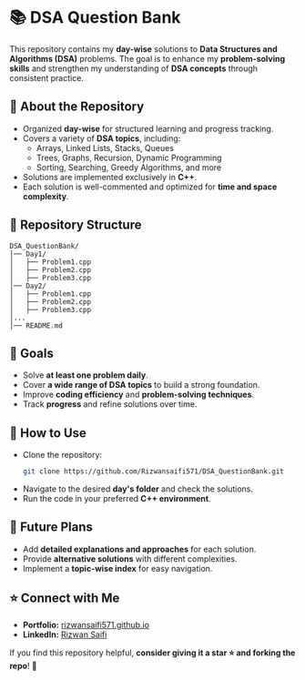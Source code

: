 # 📚 DSA Question Bank

This repository contains my **day-wise** solutions to **Data Structures and Algorithms (DSA)** problems. The goal is to enhance my **problem-solving skills** and strengthen my understanding of **DSA concepts** through consistent practice.

## 📌 About the Repository
- Organized **day-wise** for structured learning and progress tracking.
- Covers a variety of **DSA topics**, including:
  - Arrays, Linked Lists, Stacks, Queues
  - Trees, Graphs, Recursion, Dynamic Programming
  - Sorting, Searching, Greedy Algorithms, and more
- Solutions are implemented exclusively in **C++**.
- Each solution is well-commented and optimized for **time and space complexity**.

## 📂 Repository Structure
```
DSA_QuestionBank/
│── Day1/
│   ├── Problem1.cpp
│   ├── Problem2.cpp
│   ├── Problem3.cpp
│── Day2/
│   ├── Problem1.cpp
│   ├── Problem2.cpp
│   ├── Problem3.cpp
│...
│── README.md
```

## 🎯 Goals
- Solve **at least one problem daily**.
- Cover **a wide range of DSA topics** to build a strong foundation.
- Improve **coding efficiency** and **problem-solving techniques**.
- Track **progress** and refine solutions over time.

## 📖 How to Use
- Clone the repository:
  ```bash
  git clone https://github.com/Rizwansaifi571/DSA_QuestionBank.git
  ```
- Navigate to the desired **day's folder** and check the solutions.
- Run the code in your preferred **C++ environment**.

## 🚀 Future Plans
- Add **detailed explanations and approaches** for each solution.
- Provide **alternative solutions** with different complexities.
- Implement a **topic-wise index** for easy navigation.

## ⭐ Connect with Me
- **Portfolio:** [rizwansaifi571.github.io](https://rizwansaifi571.github.io)
- **LinkedIn:** [Rizwan Saifi](https://www.linkedin.com/in/rizwansaifi2614/)

If you find this repository helpful, **consider giving it a star ⭐ and forking the repo**! 🚀

